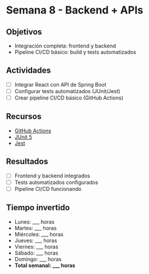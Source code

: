 # Semana 8 - Backend + APIs

## Objetivos
- Integración completa: frontend y backend
- Pipeline CI/CD básico: build y tests automatizados

## Actividades
- [ ] Integrar React con API de Spring Boot
- [ ] Configurar tests automatizados (JUnit/Jest)
- [ ] Crear pipeline CI/CD básico (GitHub Actions)

## Recursos
- [GitHub Actions](https://docs.github.com/actions)
- [JUnit 5](https://junit.org/junit5/)
- [Jest](https://jestjs.io/)

## Resultados
- [ ] Frontend y backend integrados
- [ ] Tests automatizados configurados
- [ ] Pipeline CI/CD funcionando

## Tiempo invertido
- Lunes: ___ horas
- Martes: ___ horas
- Miércoles: ___ horas
- Jueves: ___ horas
- Viernes: ___ horas
- Sábado: ___ horas
- Domingo: ___ horas
- **Total semanal: ___ horas**
